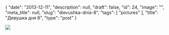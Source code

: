 {
    "date": "2013-12-11",
    "description": null,
    "draft": false,
    "id": 24,
    "image": "",
    "meta_title": null,
    "slug": "dievushka-dnia-8",
    "tags": [
        "pictures"
    ],
    "title": "Девушка дня 8",
    "type": "post"
}


![](/images/2015/03/girl8.jpg)
